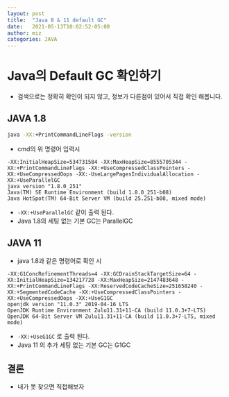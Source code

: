 ```yaml
---
layout: post
title:  "Java 8 & 11 default GC"
date:   2021-05-13T10:02:52-05:00
author: miz
categories: JAVA
---
```


# Java의 Default GC 확인하기
- 검색으로는 정확히 확인이 되지 않고, 정보가 다른점이 있어서 직접 확인 해봅니다.

## JAVA 1.8
```cmd
java -XX:+PrintCommandLineFlags -version
```
- cmd의 위 명령어 입력시
```
-XX:InitialHeapSize=534731584 -XX:MaxHeapSize=8555705344 -XX:+PrintCommandLineFlags -XX:+UseCompressedClassPointers -XX:+UseCompressedOops -XX:-UseLargePagesIndividualAllocation -XX:+UseParallelGC
java version "1.8.0_251"
Java(TM) SE Runtime Environment (build 1.8.0_251-b08)
Java HotSpot(TM) 64-Bit Server VM (build 25.251-b08, mixed mode)
```
- `-XX:+UseParallelGC` 같이 출력 된다.
- Java 1.8의 세팅 없는 기본 GC는 ParallelGC

## JAVA 11
- java 1.8과 같은 명령어로 확인 시
```
-XX:G1ConcRefinementThreads=4 -XX:GCDrainStackTargetSize=64 -XX:InitialHeapSize=134217728 -XX:MaxHeapSize=2147483648 -XX:+PrintCommandLineFlags -XX:ReservedCodeCacheSize=251658240 -XX:+SegmentedCodeCache -XX:+UseCompressedClassPointers -XX:+UseCompressedOops -XX:+UseG1GC
openjdk version "11.0.3" 2019-04-16 LTS
OpenJDK Runtime Environment Zulu11.31+11-CA (build 11.0.3+7-LTS)
OpenJDK 64-Bit Server VM Zulu11.31+11-CA (build 11.0.3+7-LTS, mixed mode)
```
- `-XX:+UseG1GC` 로 출력 된다.
- Java 11 의 추가 세팅 없는 기본 GC는 G1GC


## 결론
- 내가 못 찾으면 직접해보자